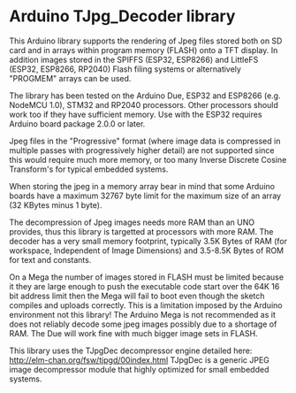 Arduino TJpg_Decoder library
===========

This Arduino library supports the rendering of Jpeg files stored both on SD card and in arrays within program memory (FLASH) onto a TFT display. In addition images stored in the SPIFFS (ESP32, ESP8266) and LittleFS (ESP32, ESP8266, RP2040) Flash filing systems or alternatively "PROGMEM" arrays can be used.

The library has been tested on the Arduino Due, ESP32 and ESP8266 (e.g. NodeMCU 1.0), STM32 and RP2040 processors. Other processors should work too if they have sufficient memory. Use with the ESP32 requires Arduino board package 2.0.0 or later.

Jpeg files in the "Progressive" format (where image data is compressed in multiple passes with progressively higher detail) are not supported since this would require much more memory, or too many Inverse Discrete Cosine Transform's for typical embedded systems.

When storing the jpeg in a memory array bear in mind that some Arduino boards have a maximum 32767 byte limit for the maximum size of an array (32 KBytes minus 1 byte).

The decompression of Jpeg images needs more RAM than an UNO provides, thus this library is targetted at processors with more RAM. The decoder has a very small memory footprint, typically 3.5K Bytes of RAM (for workspace, Independent of Image Dimensions) and 3.5-8.5K Bytes of ROM for text and constants.


On a Mega the number of images stored in FLASH must be limited because it they are large enough to push the executable code start over the 64K 16 bit address limit then the Mega will fail to boot even though the sketch compiles and uploads correctly. This is a limitation imposed by the Arduino environment not this library!  The Arduino Mega is not recommended as it does not reliably decode some jpeg images possibly due to a shortage of RAM.  The Due will work fine with much bigger image sets in FLASH.

This library uses the TJpgDec decompressor engine detailed here:
http://elm-chan.org/fsw/tjpgd/00index.html
TJpgDec is a generic JPEG image decompressor module that highly optimized for small embedded systems.
